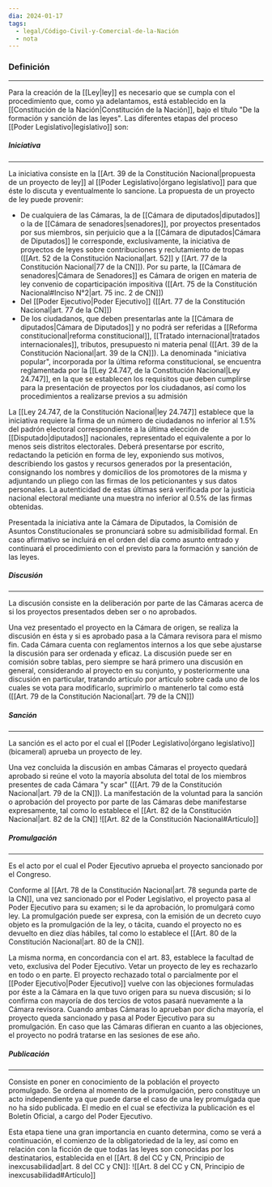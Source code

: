 ```yaml
---
dia: 2024-01-17
tags:
  - legal/Código-Civil-y-Comercial-de-la-Nación
  - nota
---
```

### Definición
---
Para la creación de la [[Ley|ley]] es necesario que se cumpla con el procedimiento que, como ya adelantamos, está establecido en la [[Constitución de la Nación|Constitución de la Nación]], bajo el título "De la formación y sanción de las leyes". Las diferentes etapas del proceso [[Poder Legislativo|legislativo]] son:

##### Iniciativa
---
La iniciativa consiste en la [[Art. 39 de la Constitución Nacional|propuesta de un proyecto de ley]] al [[Poder Legislativo|órgano legislativo]] para que éste lo discuta y eventualmente lo sancione. La propuesta de un proyecto de ley puede provenir:
* De cualquiera de las Cámaras, la de [[Cámara de diputados|diputados]] o la de [[Cámara de senadores|senadores]], por proyectos presentados por sus miembros, sin perjuicio que a la [[Cámara de diputados|Cámara de Diputados]] le corresponde, exclusivamente, la iniciativa de proyectos de leyes sobre contribuciones y reclutamiento de tropas ([[Art. 52 de la Constitución Nacional|art. 52]] y [[Art. 77 de la Constitución Nacional|77 de la CN]]). Por su parte, la [[Cámara de senadores|Cámara de Senadores]] es Cámara de origen en materia de ley convenio de coparticipación impositiva ([[Art. 75 de la Constitución Nacional#Inciso N°2|art. 75 inc. 2 de CN]])
* Del [[Poder Ejecutivo|Poder Ejecutivo]] ([[Art. 77 de la Constitución Nacional|art. 77 de la CN]])
* De los ciudadanos, que deben presentarlas ante la [[Cámara de diputados|Cámara de Diputados]] y no podrá ser referidas a [[Reforma constitucional|reforma constitucional]], [[Tratado internacional|tratados internacionales]], tributos, presupuesto ni materia penal ([[Art. 39 de la Constitución Nacional|art. 39 de la CN]]). La denominada "iniciativa popular", incorporada por la última reforma constitucional, se encuentra reglamentada por la [[Ley 24.747, de la Constitución Nacional|Ley 24.747]], en la que se establecen los requisitos que deben cumplirse para la presentación de proyectos por los ciudadanos, así como los procedimientos a realizarse previos a su admisión
  
La [[Ley 24.747, de la Constitución Nacional|ley 24.747]] establece que la iniciativa requiere la firma de un número de ciudadanos no inferior al $1.5 \%$ del padrón electoral correspondiente a la última elección de [[Disputado|diputados]] nacionales, representado el equivalente a por lo menos seis distritos electorales. Deberá presentarse por escrito, redactando la petición en forma de ley, exponiendo sus motivos, describiendo los gastos y recursos generados por la presentación, consignando los nombres y domicilios de los promotores de la misma y adjuntando un pliego con las firmas de los peticionantes y sus datos personales. La autenticidad de estas últimas será verificada por la justicia nacional electoral mediante una muestra no inferior al $0.5\%$ de las firmas obtenidas. 

Presentada la iniciativa ante la Cámara de Diputados, la Comisión de Asuntos Constitucionales se pronunciará sobre su admisibilidad formal. En caso afirmativo se incluirá en el orden del día como asunto entrado y continuará el procedimiento con el previsto para la formación y sanción de las leyes.

##### Discusión
---
La discusión consiste en la deliberación por parte de las Cámaras acerca de si los proyectos presentados deben ser o no aprobados.

Una vez presentado el proyecto en la Cámara de origen, se realiza la discusión en ésta y si es aprobado pasa a la Cámara revisora para el mismo fin. Cada Cámara cuenta con reglamentos internos a los que sebe ajustarse la discusión para ser ordenada y eficaz. La discusión puede ser en comisión sobre tablas, pero siempre se hará primero una discusión en general, considerando al proyecto en su conjunto, y posteriormente una discusión en particular, tratando artículo por artículo sobre cada uno de los cuales se vota para modificarlo, suprimirlo o mantenerlo tal como está ([[Art. 79 de la Constitución Nacional|art. 79 de la CN]])

##### Sanción
---
La sanción es el acto por el cual el [[Poder Legislativo|órgano legislativo]] (bicameral) aprueba un proyecto de ley.

Una vez concluida la discusión en ambas Cámaras el proyecto quedará aprobado si reúne el voto la mayoría absoluta del total de los miembros presentes de cada Cámara "y scar" ([[Art. 79 de la Constitución Nacional|art. 79 de la CN]]). La manifestación de la voluntad para la sanción o aprobación del proyecto por parte de las Cámaras debe manifestarse expresamente, tal como lo establece el [[Art. 82 de la Constitución Nacional|art. 82 de la CN]]
![[Art. 82 de la Constitución Nacional#Artículo]]

##### Promulgación
---
Es el acto por el cual el Poder Ejecutivo aprueba el proyecto sancionado por el Congreso. 

Conforme al [[Art. 78 de la Constitución Nacional|art. 78 segunda parte de la CN]], una vez sancionado por el Poder Legislativo, el proyecto pasa al Poder Ejecutivo para su examen; si le da aprobación, lo promulgará como ley. La promulgación puede ser expresa, con la emisión de un decreto cuyo objeto es la promulgación de la ley, o tácita, cuando el proyecto no es devuelto en diez días hábiles, tal como lo establece el [[Art. 80 de la Constitución Nacional|art. 80 de la CN]]. 

La misma norma, en concordancia con el art. 83, establece la facultad de veto, exclusiva del Poder Ejecutivo. Vetar un proyecto de ley es rechazarlo en todo o en parte. El proyecto rechazado total o parcialmente por el [[Poder Ejecutivo|Poder Ejecutivo]] vuelve con las objeciones formuladas por éste a la Cámara en la que tuvo origen para su nueva discusión; si lo confirma con mayoría de dos tercios de votos pasará nuevamente a la Cámara revisora. Cuando ambas Cámaras lo aprueban por dicha mayoría, el proyecto queda sancionado y pasa al Poder Ejecutivo para su promulgación. En caso que las Cámaras difieran en cuanto a las objeciones, el proyecto no podrá tratarse en las sesiones de ese año.

##### Publicación
---
Consiste en poner en conocimiento de la población el proyecto promulgado. Se ordena al momento de la promulgación, pero constituye un acto independiente ya que puede darse el caso de una ley promulgada que no ha sido publicada. El medio en el cual se efectiviza la publicación es el Boletín Oficial, a cargo del Poder Ejecutivo. 

Esta etapa tiene una gran importancia en cuanto determina, como se verá a continuación, el comienzo de la obligatoriedad de la ley, así como en relación con la ficción de que todas las leyes son conocidas por los destinatarios, establecida en el [[Art. 8 del CC y CN, Principio de inexcusabilidad|art. 8 del CC y CN]]: 
![[Art. 8 del CC y CN, Principio de inexcusabilidad#Artículo]]
